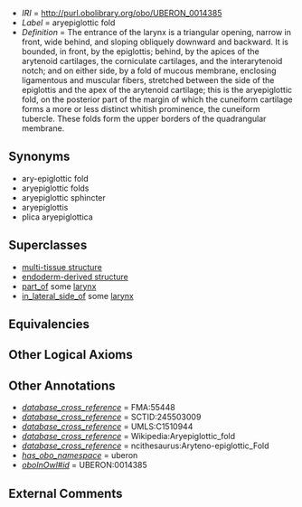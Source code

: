  * *IRI* = http://purl.obolibrary.org/obo/UBERON_0014385
 * *Label* = aryepiglottic fold
 * *Definition* = The entrance of the larynx is a triangular opening, narrow in front, wide behind, and sloping obliquely downward and backward. It is bounded, in front, by the epiglottis; behind, by the apices of the arytenoid cartilages, the corniculate cartilages, and the interarytenoid notch; and on either side, by a fold of mucous membrane, enclosing ligamentous and muscular fibers, stretched between the side of the epiglottis and the apex of the arytenoid cartilage; this is the aryepiglottic fold, on the posterior part of the margin of which the cuneiform cartilage forms a more or less distinct whitish prominence, the cuneiform tubercle. These folds form the upper borders of the quadrangular membrane.

## Synonyms

 * ary-epiglottic fold
 * aryepiglottic folds
 * aryepiglottic sphincter
 * aryepiglottis
 * plica aryepiglottica

## Superclasses

 * [multi-tissue structure](../../UBERON/81/UBERON_0000481.md)
 * [endoderm-derived structure](../../UBERON/19/UBERON_0004119.md)
 * [part_of](../../BFO/50/BFO_0000050.md) some [larynx](../../UBERON/37/UBERON_0001737.md)
 * [in_lateral_side_of](../../BSPO/26/BSPO_0000126.md) some [larynx](../../UBERON/37/UBERON_0001737.md)

## Equivalencies


## Other Logical Axioms


## Other Annotations

 * *[database_cross_reference](../../ef/oboInOwl#hasDbXref.md)* = FMA:55448
 * *[database_cross_reference](../../ef/oboInOwl#hasDbXref.md)* = SCTID:245503009
 * *[database_cross_reference](../../ef/oboInOwl#hasDbXref.md)* = UMLS:C1510944
 * *[database_cross_reference](../../ef/oboInOwl#hasDbXref.md)* = Wikipedia:Aryepiglottic_fold
 * *[database_cross_reference](../../ef/oboInOwl#hasDbXref.md)* = ncithesaurus:Aryteno-epiglottic_Fold
 * *[has_obo_namespace](../../ce/oboInOwl#hasOBONamespace.md)* = uberon
 * *[oboInOwl#id](../../id/oboInOwl#id.md)* = UBERON:0014385

## External Comments

